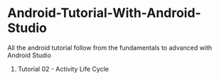 # Android-Tutorial-With-Android-Studio
All the android tutorial follow from the fundamentals to advanced with Android Studio


1. Tutorial 02 - Activity Life Cycle
